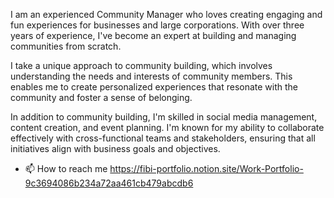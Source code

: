 I am an experienced Community Manager who loves creating engaging and fun experiences for businesses and large corporations. With over three years of experience, I've become an expert at building and managing communities from scratch.


I take a unique approach to community building, which involves understanding the needs and interests of community members. This enables me to create personalized experiences that resonate with the community and foster a sense of belonging.

In addition to community building, I'm skilled in social media management, content creation, and event planning. I'm known for my ability to collaborate effectively with cross-functional teams and stakeholders, ensuring that all initiatives align with business goals and objectives.

- 📫 How to reach me https://fibi-portfolio.notion.site/Work-Portfolio-9c3694086b234a72aa461cb479abcdb6

<!---
F-ibi/F-ibi is a ✨ special ✨ repository because its `README.md` (this file) appears on your GitHub profile.
You can click the Preview link to take a look at your changes.
--->
